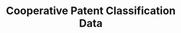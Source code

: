 ---
layout: default
bigquery: https://console.cloud.google.com/bigquery?p=patents-public-data&d=cpc&page=dataset
citation: '“Cooperative Patent Classification” by the EPO and USPTO, for public use. '
contributors: EPO, USPTO
cost: None
description: Cooperative Patent Classification Data contains the scheme and definitions
  of the Cooperative Patent Classification system for classifying patent documents.
  The CPC is the result of a partnership between the EPO and the USPTO in their joint
  effort to develop a common, internationally compatible classification system for
  technical documents, in particular patent publications, which will be used by both
  offices in the patent granting process
documentation: https://www.cooperativepatentclassification.org/cpcSchemeAndDefinitions
last_edit: 04/13/2022, 07:10:15
location: https://www.cooperativepatentclassification.org/index
maintained_by: USPTO, EPO
schema_fields:
- children
- symbol
- informativeReferences
- level
- ipc_concordant
- breakdownCode
- residual_references
- limitingReferences
- parents
- date_revised
- titlePart
- sizeCache
- applicationReferences
- synonyms
- application_references
- notAllocatable
- definition
- ipcConcordant
- title_part
- status
- residualReferences
- limiting_references
- child_groups
- informative_references
- additional_only
- titleFull
- not_allocatable
- breakdown_code
- childGroups
- title_full
- glossary
- dateRevised
shortname: cooperative_patent_classification
tags:
- patents
- science
title: Cooperative Patent Classification Data
uuid: 984374a7-16e9-4b35-9445-458daceb01bf
---